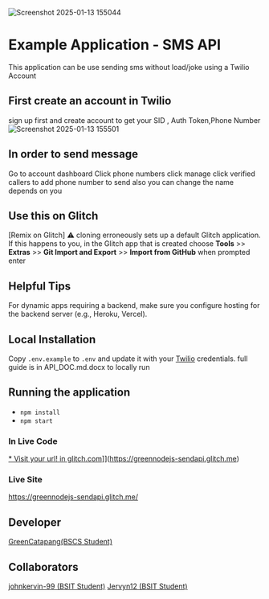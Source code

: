 ![Screenshot 2025-01-13 155044](https://github.com/user-attachments/assets/95d8da84-5881-4a5d-bed2-b54d0e28e76a)
# Example Application - SMS API

This application can be use sending sms without load/joke using a Twilio Account

## First create an account in Twilio
sign up first and create account to get your SID , Auth Token,Phone Number
![Screenshot 2025-01-13 155501](https://github.com/user-attachments/assets/cd77ab71-73f7-4296-afab-11562db51144)


## In order to send message 
Go to account dashboard Click phone numbers click manage click  verified callers to add phone number to send also you can change the name depends on you

## Use this on Glitch
[Remix on Glitch]
⚠️ cloning erroneously sets up a default Glitch application. If this happens to you, in the Glitch app that is created choose **Tools** >> **Extras** >> **Git Import and Export** >> **Import from GitHub** when prompted enter  `
`
## Helpful Tips
For dynamic apps requiring a backend, make sure you configure hosting for the backend server (e.g., Heroku, Vercel).

## Local Installation

Copy `.env.example` to `.env` and update it with your [Twilio](https://twilio.com) credentials.
full guide is in API_DOC.md.docx to locally run

## Running the application

* `npm install`
* `npm start`

### In Live Code
[* Visit your url! in glitch.com](https://glitch.com/edit/#!/greennodejs-sendapi)]](https://greennodejs-sendapi.glitch.me)

### Live Site
https://greennodejs-sendapi.glitch.me/

## Developer
[GreenCatapang(BSCS Student)](https://github.com/GreenTeoxon)

## Collaborators
[johnkervin-99 (BSIT Student)](https://github.com/johnkervin-99 )
[Jervyn12 (BSIT Student)](https://github.com/Jervyn12 )
